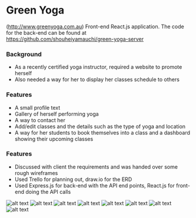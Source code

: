 # Green Yoga
(http://www.greenyoga.com.au)
Front-end React.js application. The code for the back-end can be found at https://github.com/shouheiyamauchi/green-yoga-server

### Background

  - As a recently certified yoga instructor, required a website to promote herself
  - Also needed a way for her to display her classes schedule to others

### Features

  - A small profile text
  - Gallery of herself performing yoga
  - A way to contact her
  - Add/edit classes and the details such as the type of yoga and location
  - A way for her students to book themselves into a class and a dashboard showing their upcoming classes

### Features

  - Discussed with client the requirements and was handed over some rough wireframes
  - Used Trello for planning out, draw.io for the ERD
  - Used Express.js for back-end with the API end points, React.js for front-end doing the API calls

![alt text](https://raw.githubusercontent.com/shouheiyamauchi/green-yoga-website/master/public/README/1.jpg "Wireframes")
![alt text](https://raw.githubusercontent.com/shouheiyamauchi/green-yoga-website/master/public/README/2.jpg "Wireframes")
![alt text](https://raw.githubusercontent.com/shouheiyamauchi/green-yoga-website/master/public/README/3.jpg "Wireframes")
![alt text](https://raw.githubusercontent.com/shouheiyamauchi/green-yoga-website/master/public/README/4.jpg "Wireframes")
![alt text](https://raw.githubusercontent.com/shouheiyamauchi/green-yoga-website/master/public/README/5.jpg "Wireframes")
![alt text](https://raw.githubusercontent.com/shouheiyamauchi/green-yoga-website/master/public/README/trello.png "Trello")
![alt text](https://raw.githubusercontent.com/shouheiyamauchi/green-yoga-website/master/public/README/notes.png "Rough Notes")
![alt text](https://raw.githubusercontent.com/shouheiyamauchi/green-yoga-website/master/public/README/erd.jpg "ERD")
